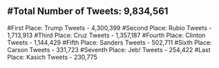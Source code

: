 #Total Number of Tweets: 9,834,561 
---
#First Place: Trump Tweets - 4,300,399
#Second Place: Rubio Tweets - 1,713,913
#Third Place: Cruz Tweets - 1,357,187
#Fourth Place: Clinton Tweets - 1,144,429
#Fifth Place: Sanders Tweets - 502,711
#Sixth Place: Carson Tweets - 331,723
#Seventh Place: Jeb! Tweets - 254,422
#Last Place: Kasich Tweets - 230,775

